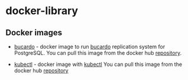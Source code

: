 # docker-library

## Docker images
* [bucardo](./bucardo) - docker image to run [bucardo](https://bucardo.org/Bucardo/) replication system for PostgreSQL. 
  You can pull this image from the docker hub [repository](https://hub.docker.com/r/maksymdolgykh/bucardo).
 
* [kubectl](./kubectl) - docker image with [kubectl](https://kubernetes.io/docs/reference/kubectl/kubectl/)
   You can pull this image from the docker hub [repository](https://hub.docker.com/r/maksymdolgykh/kubectl)
